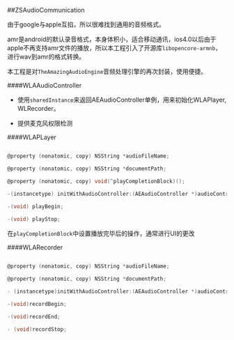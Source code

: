 ##ZSAudioCommunication


由于google与apple互掐，所以很难找到通用的音频格式。

amr是android的默认录音格式，本身体积小，适合移动通讯，ios4.0以后由于apple不再支持amr文件的播放，所以本工程引入了开源库`libopencore-armnb`，进行wav到amr的格式转换。

本工程是对`TheAmazingAudioEngine`音频处理引擎的再次封装，使用便捷。


####WLAAudioController

* 使用`sharedInstance`来返回AEAudioController单例，用来初始化WLAPlayer, WLRecorder。

* 提供麦克风权限检测


####WLAPLayer


```c

@property (nonatomic, copy) NSString *audioFileName;

@property (nonatomic, copy) NSString *documentPath;

@property (nonatomic, copy) void(^playCompletionBlock)();

-(instancetype) initWithAudioController:(AEAudioController *)audioController;
   
-(void) playBegin;

-(void) playStop;

```

在`playCompletionBlock`中设置播放完毕后的操作，通常进行UI的更改


####WLARecorder

```objective-c

@property (nonatomic, copy) NSString *audioFileName;

@property (nonatomic, copy) NSString *documentPath;

- (instancetype)initWithAudioController:(AEAudioController *)audioController;

-(void)recordBegin;

-(void)recordEnd;

- (void)recordStop;

```